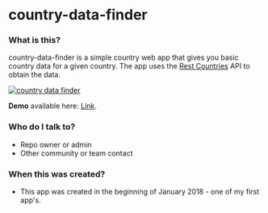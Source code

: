 # country-data-finder #

### What is this? ###

country-data-finder is a simple country web app that gives you basic country data for a given country. The app uses the [Rest Countries](http://restcountries.eu/) API to obtain the data.

<a href="https://image.ibb.co/fYyai8/country_data_finder.png"><img src="https://image.ibb.co/fYyai8/country_data_finder.png" alt="country data finder" border="0" /></a>

**Demo** available here: [Link](https://libikk.github.io/country-data-finder/index.html).


### Who do I talk to? ###

* Repo owner or admin
* Other community or team contact

### When this was created? ###
* This app was created in the beginning of January 2018 - one of my first app's.